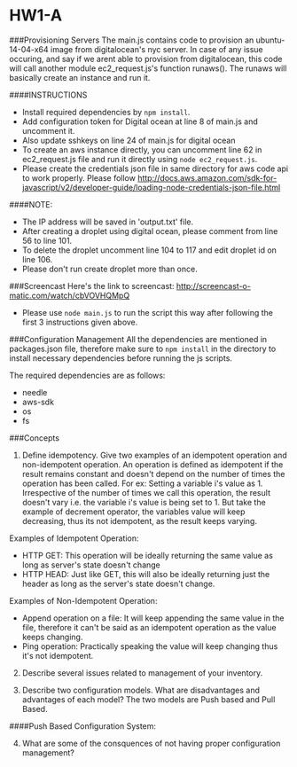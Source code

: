 # HW1-A
###Provisioning Servers
The main.js contains code to provision an ubuntu-14-04-x64 image from digitalocean's nyc server. In case of any issue occuring, and say if we arent able to provision from digitalocean, this code will call another module ec2_request.js's function runaws(). The runaws will basically create an instance and run it. 

####INSTRUCTIONS
* Install required dependencies by `npm install`. 
* Add configuration token for Digital ocean at line 8 of main.js and uncomment it. 
* Also update sshkeys on line 24 of main.js for digital ocean
* To create an aws instance directly, you can uncomment line 62 in ec2_request.js file and run it directly using 
`node ec2_request.js`.
* Please create the credentials json file in same directory for aws code api to work properly. Please follow http://docs.aws.amazon.com/sdk-for-javascript/v2/developer-guide/loading-node-credentials-json-file.html


####NOTE:
* The IP address will be saved in 'output.txt' file.
* After creating a droplet using digital ocean, please comment from line 56 to line 101.
* To delete the droplet uncomment line 104 to 117 and edit droplet id on line 106.
* Please don't run create droplet more than once. 

###Screencast
Here's the link to screencast: http://screencast-o-matic.com/watch/cbVOVHQMpQ

* Please use `node main.js` to run the script this way after following the first 3 instructions given above.

###Configuration Management
All the dependencies are mentioned in packages.json file, therefore make sure to `npm install` in the directory to install necessary dependencies before running the js scripts. 

The required dependencies are as follows:
* needle
* aws-sdk
* os
* fs

###Concepts
1. Define idempotency. Give two examples of an idempotent operation and non-idempotent operation.
An operation is defined as idempotent if the result remains constant and doesn't depend on the number of times the operation has been called. For ex: Setting a variable i's value as 1. Irrespective of the number of times we call this operation, the result doesn't vary i.e.  the variable i's value is being set to 1. But take the example of decrement operator, the variables value will keep decreasing, thus its not idempotent, as the result keeps varying. 

Examples of Idempotent Operation:
* HTTP GET: This operation will be ideally returning the same value as long as server's state doesn't change
* HTTP HEAD: Just like GET, this will also be ideally returning just the header as long as the server's state doesn't change.

Examples of Non-Idempotent Operation:
* Append operation on a file: It will keep appending the same value in the file, therefore it can't be said as an idempotent operation as the value keeps changing.
* Ping operation: Practically speaking the value will keep changing thus it's not idempotent.


2. Describe several issues related to management of your inventory.



3. Describe two configuration models. What are disadvantages and advantages of each model?
The two models are Push based and Pull Based.

####Push Based Configuration System:


4. What are some of the consquences of not having proper configuration management?


